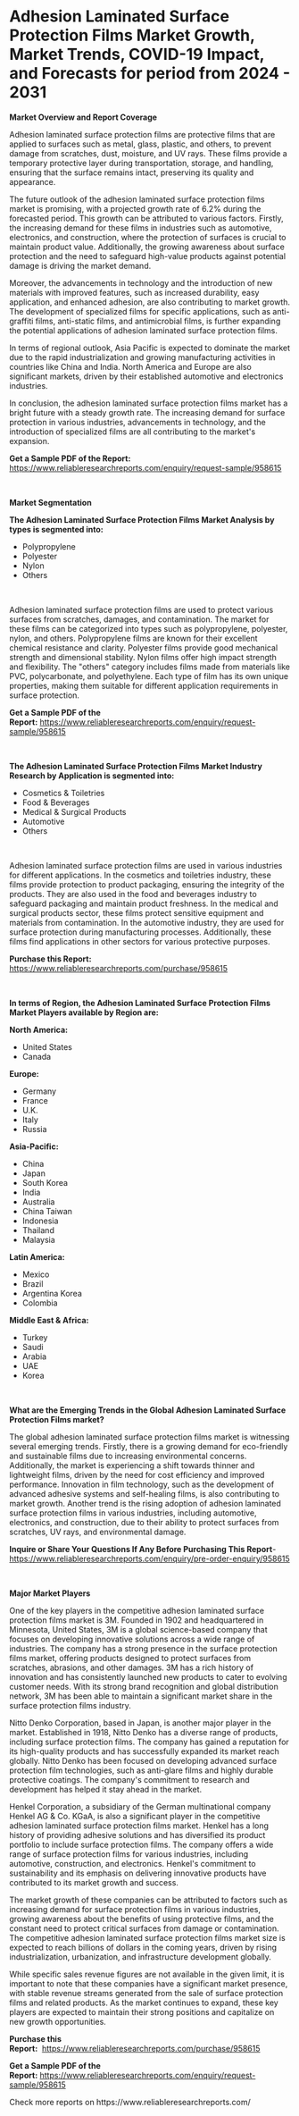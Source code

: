 <p><h1>Adhesion Laminated Surface Protection Films Market Growth, Market Trends, COVID-19 Impact, and Forecasts for period from 2024 - 2031</h1></p><p><strong>Market Overview and Report Coverage</strong></p>
<p><p>Adhesion laminated surface protection films are protective films that are applied to surfaces such as metal, glass, plastic, and others, to prevent damage from scratches, dust, moisture, and UV rays. These films provide a temporary protective layer during transportation, storage, and handling, ensuring that the surface remains intact, preserving its quality and appearance.</p><p>The future outlook of the adhesion laminated surface protection films market is promising, with a projected growth rate of 6.2% during the forecasted period. This growth can be attributed to various factors. Firstly, the increasing demand for these films in industries such as automotive, electronics, and construction, where the protection of surfaces is crucial to maintain product value. Additionally, the growing awareness about surface protection and the need to safeguard high-value products against potential damage is driving the market demand.</p><p>Moreover, the advancements in technology and the introduction of new materials with improved features, such as increased durability, easy application, and enhanced adhesion, are also contributing to market growth. The development of specialized films for specific applications, such as anti-graffiti films, anti-static films, and antimicrobial films, is further expanding the potential applications of adhesion laminated surface protection films.</p><p>In terms of regional outlook, Asia Pacific is expected to dominate the market due to the rapid industrialization and growing manufacturing activities in countries like China and India. North America and Europe are also significant markets, driven by their established automotive and electronics industries.</p><p>In conclusion, the adhesion laminated surface protection films market has a bright future with a steady growth rate. The increasing demand for surface protection in various industries, advancements in technology, and the introduction of specialized films are all contributing to the market's expansion.</p></p>
<p><strong>Get a Sample PDF of the Report:</strong> <a href="https://www.reliableresearchreports.com/enquiry/request-sample/958615">https://www.reliableresearchreports.com/enquiry/request-sample/958615</a></p>
<p>&nbsp;</p>
<p><strong>Market Segmentation</strong></p>
<p><strong>The Adhesion Laminated Surface Protection Films Market Analysis by types is segmented into:</strong></p>
<p><ul><li>Polypropylene</li><li>Polyester</li><li>Nylon</li><li>Others</li></ul></p>
<p>&nbsp;</p>
<p><p>Adhesion laminated surface protection films are used to protect various surfaces from scratches, damages, and contamination. The market for these films can be categorized into types such as polypropylene, polyester, nylon, and others. Polypropylene films are known for their excellent chemical resistance and clarity. Polyester films provide good mechanical strength and dimensional stability. Nylon films offer high impact strength and flexibility. The "others" category includes films made from materials like PVC, polycarbonate, and polyethylene. Each type of film has its own unique properties, making them suitable for different application requirements in surface protection.</p></p>
<p><strong>Get a Sample PDF of the Report:</strong>&nbsp;<a href="https://www.reliableresearchreports.com/enquiry/request-sample/958615">https://www.reliableresearchreports.com/enquiry/request-sample/958615</a></p>
<p>&nbsp;</p>
<p><strong>The Adhesion Laminated Surface Protection Films Market Industry Research by Application is segmented into:</strong></p>
<p><ul><li>Cosmetics & Toiletries</li><li>Food & Beverages</li><li>Medical & Surgical Products</li><li>Automotive</li><li>Others</li></ul></p>
<p>&nbsp;</p>
<p><p>Adhesion laminated surface protection films are used in various industries for different applications. In the cosmetics and toiletries industry, these films provide protection to product packaging, ensuring the integrity of the products. They are also used in the food and beverages industry to safeguard packaging and maintain product freshness. In the medical and surgical products sector, these films protect sensitive equipment and materials from contamination. In the automotive industry, they are used for surface protection during manufacturing processes. Additionally, these films find applications in other sectors for various protective purposes.</p></p>
<p><strong>Purchase this Report:</strong>&nbsp; <a href="https://www.reliableresearchreports.com/purchase/958615">https://www.reliableresearchreports.com/purchase/958615</a></p>
<p>&nbsp;</p>
<p><strong>In terms of Region, the Adhesion Laminated Surface Protection Films Market Players available by Region are:</strong></p>
<p>
    <p> <strong> North America: </strong>
        <ul>
            <li>United States</li>
            <li>Canada</li>
        </ul>
        </p> 
    <p> <strong> Europe: </strong>
        <ul>
            <li>Germany</li>
            <li>France</li>
            <li>U.K.</li>
            <li>Italy</li>
            <li>Russia</li>
        </ul>
        </p> 
    <p> <strong> Asia-Pacific: </strong>
        <ul>
            <li>China</li>
            <li>Japan</li>
            <li>South Korea</li>
            <li>India</li>
            <li>Australia</li>
            <li>China Taiwan</li>
            <li>Indonesia</li>
            <li>Thailand</li>
            <li>Malaysia</li>
        </ul>
        </p> 
    <p> <strong> Latin America: </strong>
        <ul>
            <li>Mexico</li>
            <li>Brazil</li>
            <li>Argentina Korea</li>
            <li>Colombia</li>
        </ul>
        </p> 
    <p> <strong> Middle East & Africa: </strong>
        <ul>
            <li>Turkey</li>
            <li>Saudi</li>
            <li>Arabia</li>
            <li>UAE</li>
            <li>Korea</li>
        </ul>
    </p>
    </p>
<p>&nbsp;</p>
<p><strong>What are the Emerging Trends in the Global Adhesion Laminated Surface Protection Films market?</strong></p>
<p><p>The global adhesion laminated surface protection films market is witnessing several emerging trends. Firstly, there is a growing demand for eco-friendly and sustainable films due to increasing environmental concerns. Additionally, the market is experiencing a shift towards thinner and lightweight films, driven by the need for cost efficiency and improved performance. Innovation in film technology, such as the development of advanced adhesive systems and self-healing films, is also contributing to market growth. Another trend is the rising adoption of adhesion laminated surface protection films in various industries, including automotive, electronics, and construction, due to their ability to protect surfaces from scratches, UV rays, and environmental damage.</p></p>
<p><strong>Inquire or Share Your Questions If Any Before Purchasing This Report</strong>- <a href="https://www.reliableresearchreports.com/enquiry/pre-order-enquiry/958615">https://www.reliableresearchreports.com/enquiry/pre-order-enquiry/958615</a></p>
<p>&nbsp;</p>
<p><strong>Major Market Players</strong></p>
<p><p>One of the key players in the competitive adhesion laminated surface protection films market is 3M. Founded in 1902 and headquartered in Minnesota, United States, 3M is a global science-based company that focuses on developing innovative solutions across a wide range of industries. The company has a strong presence in the surface protection films market, offering products designed to protect surfaces from scratches, abrasions, and other damages. 3M has a rich history of innovation and has consistently launched new products to cater to evolving customer needs. With its strong brand recognition and global distribution network, 3M has been able to maintain a significant market share in the surface protection films industry.</p><p>Nitto Denko Corporation, based in Japan, is another major player in the market. Established in 1918, Nitto Denko has a diverse range of products, including surface protection films. The company has gained a reputation for its high-quality products and has successfully expanded its market reach globally. Nitto Denko has been focused on developing advanced surface protection film technologies, such as anti-glare films and highly durable protective coatings. The company's commitment to research and development has helped it stay ahead in the market.</p><p>Henkel Corporation, a subsidiary of the German multinational company Henkel AG & Co. KGaA, is also a significant player in the competitive adhesion laminated surface protection films market. Henkel has a long history of providing adhesive solutions and has diversified its product portfolio to include surface protection films. The company offers a wide range of surface protection films for various industries, including automotive, construction, and electronics. Henkel's commitment to sustainability and its emphasis on delivering innovative products have contributed to its market growth and success.</p><p>The market growth of these companies can be attributed to factors such as increasing demand for surface protection films in various industries, growing awareness about the benefits of using protective films, and the constant need to protect critical surfaces from damage or contamination. The competitive adhesion laminated surface protection films market size is expected to reach billions of dollars in the coming years, driven by rising industrialization, urbanization, and infrastructure development globally.</p><p>While specific sales revenue figures are not available in the given limit, it is important to note that these companies have a significant market presence, with stable revenue streams generated from the sale of surface protection films and related products. As the market continues to expand, these key players are expected to maintain their strong positions and capitalize on new growth opportunities.</p></p>
<p><strong>Purchase this Report:</strong>&nbsp;&nbsp;<a href="https://www.reliableresearchreports.com/purchase/958615">https://www.reliableresearchreports.com/purchase/958615</a></p>
<p></p>
<p><strong>Get a Sample PDF of the Report:</strong>&nbsp;<a href="https://www.reliableresearchreports.com/enquiry/request-sample/958615">https://www.reliableresearchreports.com/enquiry/request-sample/958615</a></p>
<p>Check more reports on https://www.reliableresearchreports.com/</p>